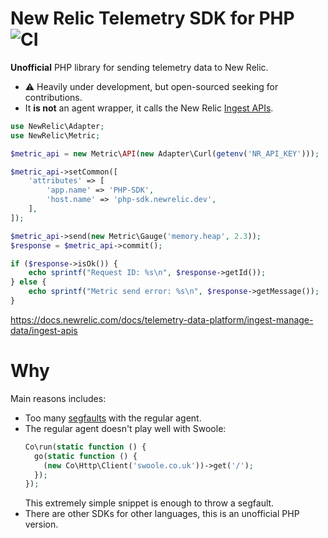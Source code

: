 # New Relic Telemetry SDK for PHP ![CI](https://github.com/leocavalcante/newrelic-telemetry-sdk-php/workflows/CI/badge.svg?branch=main)

**Unofficial** PHP library for sending telemetry data to New Relic.

- ⚠️ Heavily under development, but open-sourced seeking for contributions.
- It **is not** an agent wrapper, it calls the New Relic [Ingest APIs](https://docs.newrelic.com/docs/telemetry-data-platform/ingest-manage-data/ingest-apis).

```php
use NewRelic\Adapter;
use NewRelic\Metric;

$metric_api = new Metric\API(new Adapter\Curl(getenv('NR_API_KEY')));

$metric_api->setCommon([
    'attributes' => [
        'app.name' => 'PHP-SDK',
        'host.name' => 'php-sdk.newrelic.dev',
    ],
]);

$metric_api->send(new Metric\Gauge('memory.heap', 2.3));
$response = $metric_api->commit();

if ($response->isOk()) {
    echo sprintf("Request ID: %s\n", $response->getId());
} else {
    echo sprintf("Metric send error: %s\n", $response->getMessage());
}
```

https://docs.newrelic.com/docs/telemetry-data-platform/ingest-manage-data/ingest-apis

# Why

Main reasons includes:
- Too many [segfaults](https://www.google.com/search?q=newrelic+segfault) with the regular agent. 
- The regular agent doesn't play well with Swoole:
  ```php
  Co\run(static function () {
    go(static function () {
      (new Co\Http\Client('swoole.co.uk'))->get('/');
    });
  });
  ```
  This extremely simple snippet is enough to throw a segfault.
- There are other SDKs for other languages, this is an unofficial PHP version.

